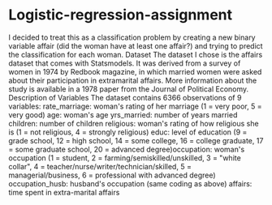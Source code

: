 # Logistic-regression-assignment
I decided to treat this as a classification problem by creating a new binary
variable affair (did the woman have at least one affair?) and trying to
predict the classification for each woman.
Dataset
The dataset I chose is the affairs dataset that comes with Statsmodels. It
was derived from a survey of women in 1974 by Redbook magazine, in
which married women were asked about their participation in extramarital
affairs. More information about the study is available in a 1978 paper from
the Journal of Political Economy.
Description of Variables
The dataset contains 6366 observations of 9 variables:
rate_marriage: woman's rating of her marriage (1 = very poor, 5 =
very good)
age: woman's age
yrs_married: number of years married
children: number of children
religious: woman's rating of how religious she is (1 = not religious, 4 =
strongly religious)
educ: level of education (9 = grade school, 12 = high school, 14 =
some college, 16 = college graduate, 17 = some graduate school, 20
= advanced degree)occupation: woman's occupation (1 = student, 2 = farming/semiskilled/unskilled, 3 = "white collar", 4 =
teacher/nurse/writer/technician/skilled, 5 = managerial/business, 6 =
professional with advanced degree)
occupation_husb: husband's occupation (same coding as above)
affairs: time spent in extra-marital affairs
